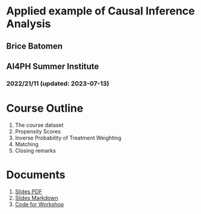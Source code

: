 # Applied example of Causal Inference Analysis
## Brice Batomen
## AI4PH Summer Institute
### 2022/21/11 (updated: 2023-07-13)

# Course Outline
1. The course dataset
2. Propensity Scores
3. Inverse Probability of Treatment Weighting
4. Matching
5. Closing remarks

# Documents
1. [Slides PDF](https://github.com/ai4ph-hrtp/causal_inference_2023/blob/main/Slides.pdf)
2. [Slides Markdown](https://github.com/ai4ph-hrtp/causal_inference_2023/blob/main/Slides.Rmd)
3. [Code for Workshop](https://github.com/ai4ph-hrtp/causal_inference_2023/blob/main/Codes.R)
